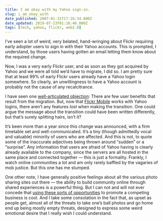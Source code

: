 ```yaml
---
title: I am okay with my Yahoo sign-in.
slug: i_am_okay_with
date_published: 2007-01-31T17:16:34.000Z
date_updated: 2019-07-23T01:16:48.000Z
tags: [tech, yahoo, flickr, web2.0]
---
```


I’ve seen a lot of weird, very belated, hand-wringing about Flickr requiring early adopter users to sign in with their Yahoo accounts. This is prompted, I understand, by those users having gotten an email letting them know about the required change.

Now, I was a very early Flickr user, and as soon as they got acquired by Yahoo and we were all told we’d have to migrate, I did so. I am pretty sure that at least 99% of early Flickr users already have a Yahoo login somewhere. So clearly, an unwillingness to have a Yahoo account is probably not the cause of any recalcitrance.

I have seen one [well-articulated objection](http://notes.torrez.org/2007/01/dear_old_skool_.html): There are few user benefits that result from the migration. But, now that [Flickr Mobile](http://m.flickr.com/) works with Yahoo logins, there aren’t any features *lost* when making the transition. One could argue the message about the transition could have been written differently, but that’s surely splitting hairs, isn’t it?

It’s been more than a year since this change was announced, with a firm timetable set and well-communicated. It’s a tiny (though admittedly vocal and valuable) minority of users who are affected. And this is not, to quote some of the inaccurate adjectives being thrown around “sudden” or a “surprise”. Any information that users are afraid of Yahoo having is clearly already available to the company, since the servers are all hosted in the same place and connected together — this is just a formality. Frankly, I watch online communities a lot and am only rarely baffled by the vagaries of mob justice. But this one has me stumped.

One other note, I have generally positive feelings about all the various photo sharing sites out there — the ability to build community online through shared experiences is a powerful thing. But I can not and will not ever concede that [using these sorts of opportunities](http://thomashawk.com/2007/01/theres-some-mighty-pissed-off-flickr.html) to promote a competing business is cool. And I take some consolation in the fact that, as upset as people get, almost all of the threats to take one’s ball photos and go home end up being mostly empty threats, designed to express some weird emotional desire that I really wish I could understand.
